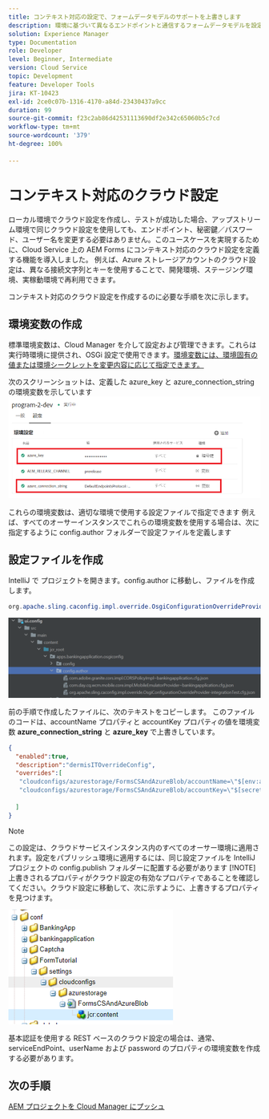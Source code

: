 ```yaml
---
title: コンテキスト対応の設定で、フォームデータモデルのサポートを上書きします
description: 環境に基づいて異なるエンドポイントと通信するフォームデータモデルを設定します。
solution: Experience Manager
type: Documentation
role: Developer
level: Beginner, Intermediate
version: Cloud Service
topic: Development
feature: Developer Tools
jira: KT-10423
exl-id: 2ce0c07b-1316-4170-a84d-23430437a9cc
duration: 99
source-git-commit: f23c2ab86d42531113690df2e342c65060b5c7cd
workflow-type: tm+mt
source-wordcount: '379'
ht-degree: 100%

---
```


# コンテキスト対応のクラウド設定

ローカル環境でクラウド設定を作成し、テストが成功した場合、アップストリーム環境で同じクラウド設定を使用しても、エンドポイント、秘密鍵／パスワード、ユーザー名を変更する必要はありません。このユースケースを実現するために、Cloud Service 上の AEM Forms にコンテキスト対応のクラウド設定を定義する機能を導入しました。
例えば、Azure ストレージアカウントのクラウド設定は、異なる接続文字列とキーを使用することで、開発環境、ステージング環境、実稼動環境で再利用できます。

コンテキスト対応のクラウド設定を作成するのに必要な手順を次に示します。

## 環境変数の作成

標準環境変数は、Cloud Manager を介して設定および管理できます。これらは実行時環境に提供され、OSGi 設定で使用できます。[環境変数には、環境固有の値または環境シークレットを変更内容に応じて指定できます。](https://experienceleague.adobe.com/docs/experience-manager-cloud-service/content/implementing/using-cloud-manager/environment-variables.html?lang=ja)



次のスクリーンショットは、定義した azure_key と azure_connection_string の環境変数を示しています
![environment_variables](assets/environment-variables.png)

これらの環境変数は、適切な環境で使用する設定ファイルで指定できます
例えば、すべてのオーサーインスタンスでこれらの環境変数を使用する場合は、次に指定するように config.author フォルダーで設定ファイルを定義します

## 設定ファイルを作成

IntelliJ で プロジェクトを開きます。config.author に移動し、ファイルを作成します。

```java
org.apache.sling.caconfig.impl.override.OsgiConfigurationOverrideProvider-integrationTest.cfg.json
```

![config.author](assets/config-author.png)

前の手順で作成したファイルに、次のテキストをコピーします。 このファイルのコードは、accountName プロパティと accountKey プロパティの値を環境変数 **azure_connection_string** と **azure_key** で上書きしています。

```json
{
  "enabled":true,
  "description":"dermisITOverrideConfig",
  "overrides":[
   "cloudconfigs/azurestorage/FormsCSAndAzureBlob/accountName=\"$[env:azure_connection_string]\"",
   "cloudconfigs/azurestorage/FormsCSAndAzureBlob/accountKey=\"$[secret:azure_key]\""

  ]
}
```

>[!NOTE]
>
>この設定は、クラウドサービスインスタンス内のすべてのオーサー環境に適用されます。設定をパブリッシュ環境に適用するには、同じ設定ファイルを IntelliJ プロジェクトの config.publish フォルダーに配置する必要があります
>[!NOTE]
> 上書きされるプロパティがクラウド設定の有効なプロパティであることを確認してください。クラウド設定に移動して、次に示すように、上書きするプロパティを見つけます。

![cloud-config-property](assets/cloud-config-properties.png)

基本認証を使用する REST ベースのクラウド設定の場合は、通常、serviceEndPoint、userName および password のプロパティの環境変数を作成する必要があります。

## 次の手順

[AEM プロジェクトを Cloud Manager にプッシュ](./push-project-to-cloud-manager-git.md)
